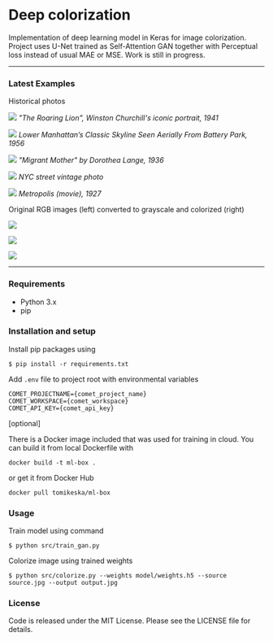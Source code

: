 # Deep colorization

Implementation of deep learning model in Keras for image colorization. Project uses U-Net trained as Self-Attention GAN together with Perceptual loss instead of usual MAE or MSE. Work is still in progress.

---

### Latest Examples

Historical photos

![](https://i.imgur.com/64DjM7E.jpg)
*"The Roaring Lion", Winston Churchill's iconic portrait, 1941*

![](https://i.imgur.com/bTGzCDg.jpg)
*Lower Manhattan’s Classic Skyline Seen Aerially From Battery Park, 1956*

![](https://i.imgur.com/trLCobT.jpg)
*"Migrant Mother" by Dorothea Lange, 1936*

![](https://i.imgur.com/bTGzCDg.jpg)
*NYC street vintage photo*

![](https://i.imgur.com/EzJFUJq.jpg)
*Metropolis (movie), 1927*

Original RGB images (left) converted to grayscale and colorized (right)

![](https://i.imgur.com/CYgH4K3.jpg)

![](https://i.imgur.com/hV4wsDE.jpg)

![](https://i.imgur.com/Yskc3iL.jpg)

---

### Requirements

- Python 3.x
- pip

### Installation and setup

Install pip packages using
```
$ pip install -r requirements.txt
```

Add `.env` file to project root with environmental variables
```
COMET_PROJECTNAME={comet_project_name}
COMET_WORKSPACE={comet_workspace}
COMET_API_KEY={comet_api_key}
```

[optional]

There is a Docker image included that was used for training in cloud. You can build it from local Dockerfile with
```
docker build -t ml-box .
```
or get it from Docker Hub
```
docker pull tomikeska/ml-box
```

### Usage

Train model using command
```
$ python src/train_gan.py
```

Colorize image using trained weights
```
$ python src/colorize.py --weights model/weights.h5 --source source.jpg --output output.jpg
```

### License

Code is released under the MIT License. Please see the LICENSE file for details.
